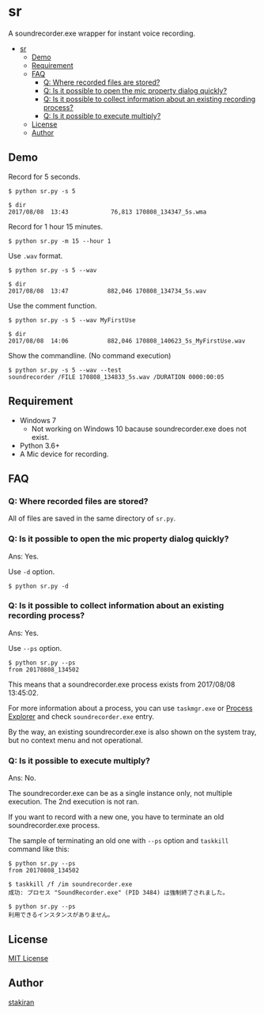 # sr
A soundrecorder.exe wrapper for instant voice recording.

<!-- toc -->
- [sr](#sr)
  - [Demo](#demo)
  - [Requirement](#requirement)
  - [FAQ](#faq)
    - [Q: Where recorded files are stored?](#q-where-recorded-files-are-stored)
    - [Q: Is it possible to open the mic property dialog quickly?](#q-is-it-possible-to-open-the-mic-property-dialog-quickly)
    - [Q: Is it possible to collect information about an existing recording process?](#q-is-it-possible-to-collect-information-about-an-existing-recording-process)
    - [Q: Is it possible to execute multiply?](#q-is-it-possible-to-execute-multiply)
  - [License](#license)
  - [Author](#author)

## Demo
Record for 5 seconds.

```terminal
$ python sr.py -s 5

$ dir
2017/08/08  13:43            76,813 170808_134347_5s.wma
```

Record for 1 hour 15 minutes.

```
$ python sr.py -m 15 --hour 1
```

Use `.wav` format.

```terminal
$ python sr.py -s 5 --wav

$ dir
2017/08/08  13:47           882,046 170808_134734_5s.wav
```

Use the comment function.

```terminal
$ python sr.py -s 5 --wav MyFirstUse

$ dir
2017/08/08  14:06           882,046 170808_140623_5s_MyFirstUse.wav
```

Show the commandline. (No command execution)

```
$ python sr.py -s 5 --wav --test
soundrecorder /FILE 170808_134833_5s.wav /DURATION 0000:00:05
```

## Requirement
- Windows 7
  - Not working on Windows 10 bacause soundrecorder.exe does not exist.
- Python 3.6+
- A Mic device for recording.

## FAQ

### Q: Where recorded files are stored?
All of files are saved in the same directory of `sr.py`.

### Q: Is it possible to open the mic property dialog quickly?
Ans: Yes.

Use `-d` option.

```
$ python sr.py -d
```

### Q: Is it possible to collect information about an existing recording process?
Ans: Yes.

Use `--ps` option.

```
$ python sr.py --ps
from 20170808_134502
```

This means that a soundrecorder.exe process exists from 2017/08/08 13:45:02.

For more information about a process, you can use `taskmgr.exe` or [Process Explorer](https://docs.microsoft.com/en-us/sysinternals/downloads/process-explorer) and check `soundrecorder.exe` entry.

By the way, an existing soundrecorder.exe is also shown on the system tray, but no context menu and not operational.

### Q: Is it possible to execute multiply?
Ans: No.

The soundrecorder.exe can be as a single instance only, not multiple execution. The 2nd execution is not ran.

If you want to record with a new one, you have to terminate an old soundrecorder.exe process.

The sample of terminating an old one with `--ps` option and `taskkill` command like this:

```
$ python sr.py --ps
from 20170808_134502

$ taskkill /f /im soundrecorder.exe
成功: プロセス "SoundRecorder.exe" (PID 3484) は強制終了されました。

$ python sr.py --ps
利用できるインスタンスがありません。
```

## License
[MIT License](LICENSE)

## Author
[stakiran](https://github.com/stakiran)
